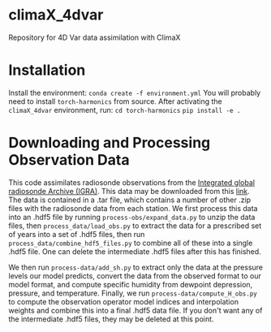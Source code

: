 # climaX_4dvar
Repository for 4D Var data assimilation with ClimaX

# Installation
Install the environment:
`conda create -f environment.yml`
You will probably need to install  `torch-harmonics` from source. After activating the `climaX_4dvar` environment, run:
`cd torch-harmonics`
`pip install -e .`

# Downloading and Processing Observation Data
This code assimilates radiosonde observations from the [Integrated global radiosonde Archive (IGRA)](https://www.ncei.noaa.gov/products/weather-balloon/integrated-global-radiosonde-archive).
This data may be downloaded from this [link](https://www.ncei.noaa.gov/data/integrated-global-radiosonde-archive/archive/IGRA_v2.2_data-por_s19050404_e20230619_c20230619.tar).
The data is contained in a .tar file, which contains a number of other .zip files with the radiosonde data from each station.
We first process this data into an .hdf5 file by running `process-obs/expand_data.py` to unzip the data files, then 
`process_data/load_obs.py` to extract the data for a prescribed set of years into a set of .hdf5 files, then run
`process_data/combine_hdf5_files.py` to combine all of these into a single .hdf5 file. One can delete the intermediate
.hdf5 files after this has finished.

We then run `process-data/add_sh.py` to extract only the data at the pressure levels our model predicts, convert the data
from the observed format to our model format, and compute specific humidity from dewpoint depression, pressure,
and temperature. Finally, we run `process-data/compute_H_obs.py` to compute the observation operator model indices and
interpolation weights and combine this into a final .hdf5 data file. If you don't want any of the intermediate .hdf5 files,
they may be deleted at this point.
